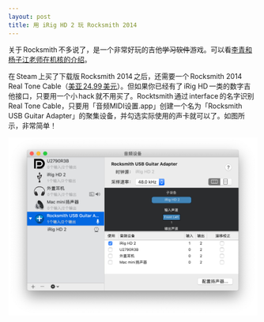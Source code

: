 ```yaml
---
layout: post
title: 用 iRig HD 2 玩 Rocksmith 2014
---
```


关于 Rocksmith 不多说了，是一个非常好玩的吉他<del>学习软件</del>游戏。可以看[李青和杨子江老师在机核的介绍](https://www.gcores.com/videos/14676)。

在 Steam 上买了下载版 Rocksmith 2014 之后，还需要一个 Rocksmith 2014 Real Tone Cable（[美亚 24.99 美元](https://www.amazon.com/Ubisoft-Rocksmith-Cable-Trilingual-playstation-2/dp/B00I0701P4)）。但如果你已经有了 iRig HD 一类的数字吉他接口，只要用一个小 hack 就不用买了。Rocktsmith 通过 interface 的名字识别 Real Tone Cable，只要用「音频MIDI设置.app」创建一个名为「Rocksmith USB Guitar Adapter」的聚集设备，并勾选实际使用的声卡就可以了。如图所示，非常简单！

<img width="743" alt="音频MIDI设置截图" src="/static/images/rocksmith-midi-device.png">
